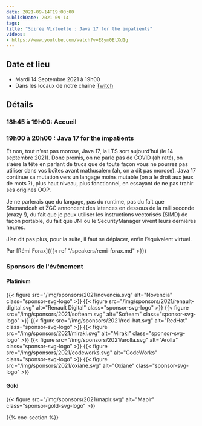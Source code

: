 ```yaml
---
date: 2021-09-14T19:00:00
publishDate: 2021-09-14
tags:
title: "Soirée Virtuelle : Java 17 for the impatients"
videos: 
- https://www.youtube.com/watch?v=E8ym0ElXd1g
---
```

## Date et lieu

* Mardi 14 Septembre 2021 à 19h00
* Dans les locaux de notre chaîne [Twitch](https://www.twitch.tv/parisjug)

## Détails

### 18h45 à 19h00: Accueil

### 19h00 à 20h00 : Java 17 for the impatients

Et non, tout n’est pas morose, Java 17, la LTS sort aujourd’hui (le 14 septembre 2021). Donc promis, on ne parle pas de COVID (ah raté), on s’aère la tête en parlant de trucs que de toute façon vous ne pourrez pas utiliser dans vos boîtes avant mathusalem (ah, on a dit pas morose). Java 17 continue sa mutation vers un langage moins mutable (on a le droit aux jeux de mots ?), plus haut niveau, plus fonctionnel, en essayant de ne pas trahir ses origines OOP.

Je ne parlerais que du langage, pas du runtime, pas du fait que Shenandoah et ZGC annoncent des latences en dessous de la milliseconde (crazy !), du fait que je peux utiliser les instructions vectorisés (SIMD) de façon portable, du fait que JNI ou le SecurityManager vivent leurs dernières heures.

J’en dit pas plus, pour la suite, il faut se déplacer, enfin l’équivalent virtuel.

Par [Rémi Forax]({{< ref "/speakers/remi-forax.md" >}}) 

### Sponsors de l'évènement

#### Platinium
{{< figure src="/img/sponsors/2021/novencia.svg" alt="Novencia" class="sponsor-svg-logo" >}}
{{< figure src="/img/sponsors/2021/renault-digital.svg" alt="Renault Digital" class="sponsor-svg-logo" >}}
{{< figure src="/img/sponsors/2021/softeam.svg" alt="Softeam" class="sponsor-svg-logo" >}}
{{< figure src="/img/sponsors/2021/red-hat.svg" alt="RedHat" class="sponsor-svg-logo" >}}
{{< figure src="/img/sponsors/2021/mirakl.svg" alt="Mirakl" class="sponsor-svg-logo" >}}
{{< figure src="/img/sponsors/2021/arolla.svg" alt="Arolla" class="sponsor-svg-logo" >}}
{{< figure src="/img/sponsors/2021/codeworks.svg" alt="CodeWorks" class="sponsor-svg-logo" >}}
{{< figure src="/img/sponsors/2021/oxiane.svg" alt="Oxiane" class="sponsor-svg-logo" >}}

#### Gold
{{< figure src="/img/sponsors/2021/maplr.svg" alt="Maplr" class="sponsor-gold-svg-logo" >}}

{{% coc-section %}}
